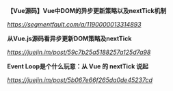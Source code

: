 **【Vue源码】Vue中DOM的异步更新策略以及nextTick机制**

*https://segmentfault.com/a/1190000013314893*



**从Vue.js源码看异步更新DOM策略及nextTick**

*https://juejin.im/post/59c7b25a5188257a125d7a98*



**Event Loop是个什么玩意：从 Vue 的 nextTick 说起**

*https://juejin.im/post/5b067e66f265da0de45237cd*

